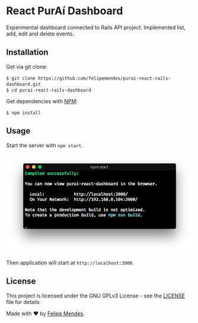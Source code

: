 # React PurAí Dashboard
Experimental dashboard connected to Rails API project. Implemented list, add, edit and delete events.

## Installation
Get via git clone:
```
$ git clone https://github.com/felipemendes/purai-react-rails-dashboard.git
$ cd purai-react-rails-dashboard
```

Get dependencies with [NPM](https://github.com/npm/cli):
```
$ npm install
```

## Usage

Start the server with `npm start`.

![server](/screenshots/server.png "server")

Then application will start at `http://localhost:3000`.

## License
This project is licensed under the GNU GPLv3 License - see the [LICENSE](LICENSE) file for details

Made with :heart: by [Felipe Mendes](https://github.com/felipemendes).